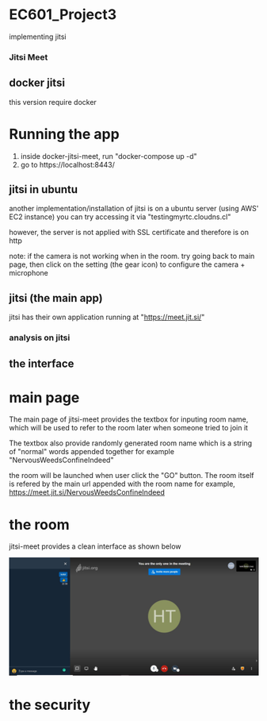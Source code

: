 # EC601_Project3
implementing jitsi

### Jitsi Meet
## docker jitsi
this version require docker

# Running the app
1. inside docker-jitsi-meet, run "docker-compose up -d"
2. go to https://localhost:8443/

## jitsi in ubuntu
another implementation/installation of jitsi is on a ubuntu server (using AWS' EC2 instance)
you can try accessing it via "testingmyrtc.cloudns.cl"

however, the server is not applied with SSL certificate and therefore is on http

note: if the camera is not working when in the room. try going back to main page, then click on the setting (the gear icon) to configure the camera + microphone


## jitsi (the main app)
jitsi has their own application running at "https://meet.jit.si/"

### analysis on jitsi
## the interface
# main page
The main page of jitsi-meet provides the textbox for inputing room name, which will be used to refer to the room later when someone tried to join it

The textbox also provide randomly generated room name which is a string of "normal" words appended together
for example "NervousWeedsConfineIndeed"

the room will be launched when user click the "GO" button. The room itself is refered by the main url appended with the room name
for example,  https://meet.jit.si/NervousWeedsConfineIndeed

# the room
jitsi-meet provides a clean interface as shown below

![Image of Yaktocat](https://github.com/ronnakornRat/EC601_Project3/blob/main/image/jitsi_room.JPG)

# the security
